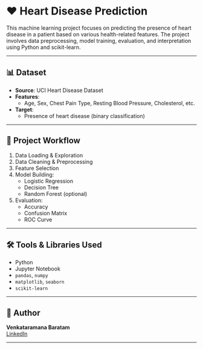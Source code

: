 # ❤️ Heart Disease Prediction

This machine learning project focuses on predicting the presence of heart disease in a patient based on various health-related features. The project involves data preprocessing, model training, evaluation, and interpretation using Python and scikit-learn.

---

## 📊 Dataset

- **Source**: UCI Heart Disease Dataset
- **Features**:
  - Age, Sex, Chest Pain Type, Resting Blood Pressure, Cholesterol, etc.
- **Target**:
  - Presence of heart disease (binary classification)

---

## 🚀 Project Workflow

1. Data Loading & Exploration
2. Data Cleaning & Preprocessing
3. Feature Selection
4. Model Building:
   - Logistic Regression
   - Decision Tree
   - Random Forest (optional)
5. Evaluation:
   - Accuracy
   - Confusion Matrix
   - ROC Curve

---

## 🛠️ Tools & Libraries Used

- Python
- Jupyter Notebook
- `pandas`, `numpy`
- `matplotlib`, `seaborn`
- `scikit-learn`

---

## 📌 Author

**Venkataramana Baratam**    
[LinkedIn](https://www.linkedin.com/in/venkataramana-baratam-b9a6802a9)

---
